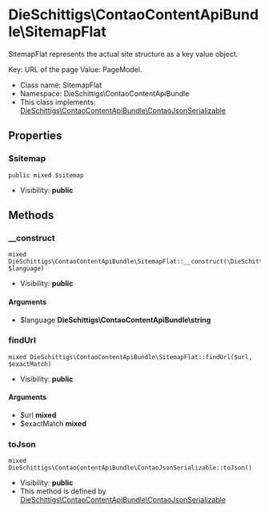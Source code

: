 DieSchittigs\ContaoContentApiBundle\SitemapFlat
===============

SitemapFlat represents the actual site structure as a key value object.

Key: URL of the page
Value: PageModel.


* Class name: SitemapFlat
* Namespace: DieSchittigs\ContaoContentApiBundle
* This class implements: [DieSchittigs\ContaoContentApiBundle\ContaoJsonSerializable](DieSchittigs-ContaoContentApiBundle-ContaoJsonSerializable.md)




Properties
----------


### $sitemap

    public mixed $sitemap





* Visibility: **public**


Methods
-------


### __construct

    mixed DieSchittigs\ContaoContentApiBundle\SitemapFlat::__construct(\DieSchittigs\ContaoContentApiBundle\string $language)





* Visibility: **public**


#### Arguments
* $language **DieSchittigs\ContaoContentApiBundle\string**



### findUrl

    mixed DieSchittigs\ContaoContentApiBundle\SitemapFlat::findUrl($url, $exactMatch)





* Visibility: **public**


#### Arguments
* $url **mixed**
* $exactMatch **mixed**



### toJson

    mixed DieSchittigs\ContaoContentApiBundle\ContaoJsonSerializable::toJson()





* Visibility: **public**
* This method is defined by [DieSchittigs\ContaoContentApiBundle\ContaoJsonSerializable](DieSchittigs-ContaoContentApiBundle-ContaoJsonSerializable.md)



